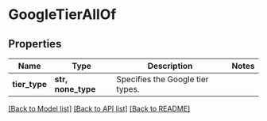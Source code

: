 # GoogleTierAllOf


## Properties
Name | Type | Description | Notes
------------ | ------------- | ------------- | -------------
**tier_type** | **str, none_type** | Specifies the Google tier types. | 

[[Back to Model list]](../README.md#documentation-for-models) [[Back to API list]](../README.md#documentation-for-api-endpoints) [[Back to README]](../README.md)


